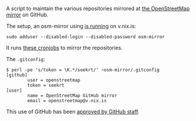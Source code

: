 A script to maintain the various repositories mirrored at [the
OpenStreetMap mirror](http://github.com/openstreetmap) on GitHub.

The setup, an osm-mirror using
[is running](http://github.com/avar/linode-etc/commit/47128b2f1ce7b3cc77aacb8485f6d459082973a5)
on v.nix.is:

    sudo adduser --disabled-login --disabled-password osm-mirror

It runs
[these cronjobs](http://github.com/avar/linode-etc/blob/master/cron.d/openstreetmap-github-mirror)
to mirror the repositories.

The `.gitconfig`:
    
    $ perl -pe 's/token = \K.*/seekrt/' ~osm-mirror/.gitconfig
    [github]
            user = openstreetmap
            token = seekrt
    [user]
            name = OpenStreetMap GitHub mirror
            email = openstreetmap@v.nix.is

This use of GitHub has been
[approved by GitHub staff](http://support.github.com/discussions/site/1475-request-for-approval-for-more-exceptions-to-tos-rule-7).
